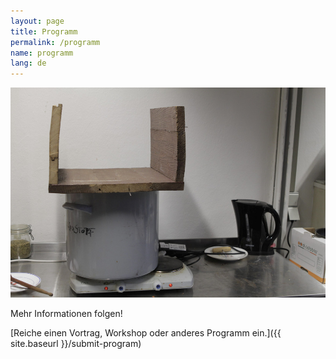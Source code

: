 ```yaml
---
layout: page
title: Programm
permalink: /programm
name: programm
lang: de
---
```


![](/assets/img/topf.jpg)

Mehr Informationen folgen!

[Reiche einen Vortrag, Workshop oder anderes Programm ein.]({{ site.baseurl }}/submit-program)
